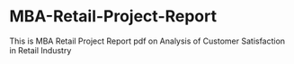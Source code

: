 # MBA-Retail-Project-Report
This is MBA Retail Project Report pdf on Analysis of Customer Satisfaction in Retail Industry
